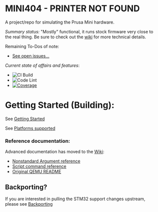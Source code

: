 # MINI404 - PRINTER NOT FOUND
A project/repo for simulating the Prusa Mini hardware.

*Summary status:* "Mostly" functional, it runs stock firmware very close to the real thing. Be sure to check out the [wiki](https://github.com/vintagepc/MINI404/wiki) for more technical details.

Remaining To-Dos of note:
- [See open issues...](https://github.com/vintagepc/MINI404/issues/)

*Current state of affairs and features*:

- ![CI Build](https://github.com/vintagepc/MINI404/workflows/CI%20Build/badge.svg)
- ![Code Lint](https://github.com/vintagepc/MINI404/workflows/Code%20Lint/badge.svg)
- [![Coverage](https://codecov.io/gh/vintagepc/MINI404/branch/MINI404/graph/badge.svg)](https://codecov.io/gh/vintagepc/MINI404)

# Getting Started (Building):

See [Getting Started](https://github.com/vintagepc/MINI404/wiki/Getting-Started)

See [Platforms supported](https://github.com/vintagepc/MINI404/wiki/Supported-Operating-Systems)

### Reference documentation:
Advanced documentation has moved to the [Wiki](https://github.com/vintagepc/MINI404/wiki):
* [Nonstandard Argument reference](https://github.com/vintagepc/MINI404/wiki/Custom-command-line-arguments)
* [Script command reference](https://github.com/vintagepc/MINI404/wiki/Scripting)
* [Original QEMU README](README.rst)

## Backporting? 
If you are interested in pulling the STM32 support changes upstream, please see [Backporting](https://github.com/vintagepc/MINI404/wiki/Backporting-and-Upstream-Contributions)

